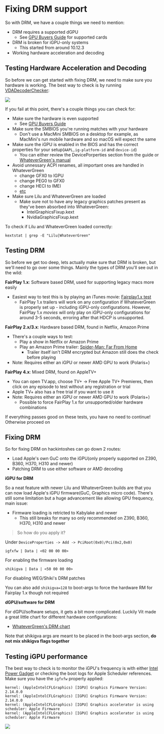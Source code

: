 # Fixing DRM support

So with DRM, we have a couple things we need to mention:


* DRM requires a supported dGPU
   * See [GPU Buyers Guide](https://khronokernel-3.gitbook.io/gpu-buyers-guide/) for supported cards
* DRM is broken for iGPU-only systems
   * This started from around 10.12.3
* Working hardware acceleration and decoding

## Testing Hardware Acceleration and Decoding

So before we can get started with fixing DRM, we need to make sure you hardware is working. The best way to check is by running [VDADecoderChecker](https://i.applelife.ru/2019/05/451893_10.12_VDADecoderChecker.zip):

![](https://cdn.discordapp.com/attachments/683011276938543134/692237447203127356/Screen_Shot_2020-03-24_at_11.04.19_PM.png)

If you fail at this point, there's a couple things you can check for:

* Make sure the hardware is even supported
   * See [GPU Buyers Guide](https://khronokernel-3.gitbook.io/gpu-buyers-guide/)
* Make sure the SMBIOS you're running matches with your hardware
   * Don't use a MacMini SMBIOS on a desktop for example, as MacMini's run mobile hardware and so macOS will expect the same
* Make sure the iGPU is enabled in the BIOS and has the correct properties for your setup(`AAPL,ig-platform-id` and `device-id`)
   * You can either review the DevicePorperties section from the guide or [WhateverGreen's manual](https://github.com/acidanthera/WhateverGreen/blob/master/Manual/FAQ.IntelHD.en.md)
* Avoid unnessary ACPI renames, all important ones are handled in WhateverGreen
   * change GFX0 to IGPU
   * change PEG0 to GFX0
   * change HECI to IMEI
   * [etc](https://github.com/khronokernel/Opencore-Vanilla-Desktop-Guide/blob/master/clover-conversion/Clover-config.md)
* Make sure Lilu and WhateverGreen are loaded
   * Make sure not to have any legacy graphics patches present as they've been absorbed into WhateverGreen:
      * IntelGraphicsFixup.kext
      * NvidiaGraphicsFixup.kext

To check if Lilu and WhateverGreen loaded correctly:

```text
kextstat | grep -E "Lilu|WhateverGreen"
```

## Testing DRM

So before we get too deep, lets actually make sure that DRM is broken, but we'll need to go over some things. Mainly the types of DRM you'll see out in the wild:

**FairPlay 1.x**: Software based DRM, used for supporting legacy macs more easily

* Easiest way to test this is by playing an iTunes movie: [Fairplay1.x test](https://drive.google.com/file/d/12pQ5FFpdHdGOVV6jvbqEq2wmkpMKxsOF/view)
  * FairPlay 1.x trailers will work on any configuration if WhateverGreen is properly set up - including iGPU-only configurations. However, FairPlay 1.x *movies* will only play on iGPU-only configurations for around 3-5 seconds, erroring after that HDCP is unsupported.

**FairPlay 2.x/3.x**: Hardware based DRM, found in Netflix, Amazon Prime

* There's a couple ways to test:
   * Play a show in Netflix or Amazon Prime
   * Play an Amazon Prime trailer: [Spider-Man: Far From Home](https://www.amazon.com/Spider-Man-Far-Home-Tom-Holland/dp/B07TP6D1DP)
      * Trailer itself isn't DRM encrypted but Amazon still does the check before playing
* Note: Requires either an iGPU or newer AMD GPU to work (Polaris+)

**FairPlay 4.x**: Mixed DRM, found on AppleTV+

* You can open TV.app, choose TV+ → Free Apple TV+ Premieres, then click on any episode to test without any registration or trial
* Apple TV+ also has a free trial if you want to use it
* Note: Requires either an iGPU or newer AMD GPU to work (Polaris+)
   * Possible to force FairPlay 1.x for unsupported/older hardware combinations

If everything passes good on these tests, you have no need to continue! Otherwise proceed on

## Fixing DRM

So for fixing DRM on hackintoshes can go down 2 routes:

* Load Apple's own GuC onto the iGPU(only properly supported on Z390, B360, H370, H310 and newer) <!-- what shall we do with this? -->
* Patching DRM to use either software or AMD decoding

**iGPU for DRM**

So a neat feature with newer Lilu and WhateverGreen builds are that you can now load Apple's iGPU firmware(GuC, Graphics micro code). There's still some limitation but a huge advancement like allowing GPU frequency, main issue:

* Firmware loading is retricted to Kabylake and newer
    * This still breaks for many so only recommended on Z390, B360, H370, H310 and newer

> So how do you apply it?

Under `DeviceProperties -> Add -> PciRoot(0x0)/Pci(0x2,0x0)`

```text
igfxfw | Data | <02 00 00 00>
```
For enabling the firmware loading

```text
shikigva | Data | <50 00 00 00>
```
For disabling WEG/Shiki's DRM patches

You can also add `shikigva=128` to boot-args to force the hardware RM for Fairplay 1.x though not required


**dGPU/software for DRM**


For dGPU/software setups, it gets a bit more complicated. Luckily Vit made a great little chart for different hardware configurations:

* [WhateverGreen's DRM chart](https://github.com/acidanthera/WhateverGreen/blob/master/Manual/FAQ.Chart.md)

Note that shikigva args are meant to be placed in the boot-args section, **do not mix shikigva flags together**

## Testing iGPU performance

The best way to check is to monitor the iGPU's frequency is with either [Intel Power Gadget](https://software.intel.com/en-us/articles/intel-power-gadget) or checking the boot logs for Apple Scheduler references. Make sure you have the `igfxfw` property applied:

```text
kernel: (AppleIntelCFLGraphics) [IGPU] Graphics Firmware Version: 2.14.0.0
kernel: (AppleIntelCFLGraphics) [IGPU] Graphics Firmware Version: 2.14.0.0
kernel: (AppleIntelCFLGraphics) [IGPU] Graphics accelerator is using scheduler: Apple Firmware
kernel: (AppleIntelCFLGraphics) [IGPU] Graphics accelerator is using scheduler: Apple Firmware
```

![](https://cdn.discordapp.com/attachments/683011276938543134/691724984808243281/Screen_Shot_2020-03-23_at_1.04.57_PM.png)

